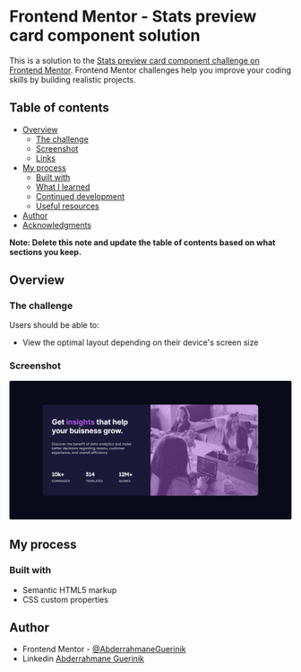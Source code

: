 # Frontend Mentor - Stats preview card component solution

This is a solution to the [Stats preview card component challenge on Frontend Mentor](https://www.frontendmentor.io/challenges/stats-preview-card-component-8JqbgoU62). Frontend Mentor challenges help you improve your coding skills by building realistic projects. 

## Table of contents

- [Overview](#overview)
  - [The challenge](#the-challenge)
  - [Screenshot](#screenshot)
  - [Links](#links)
- [My process](#my-process)
  - [Built with](#built-with)
  - [What I learned](#what-i-learned)
  - [Continued development](#continued-development)
  - [Useful resources](#useful-resources)
- [Author](#author)
- [Acknowledgments](#acknowledgments)

**Note: Delete this note and update the table of contents based on what sections you keep.**

## Overview

### The challenge

Users should be able to:

- View the optimal layout depending on their device's screen size

### Screenshot

![](ScreenShot.png)

## My process

### Built with

- Semantic HTML5 markup
- CSS custom properties
 

## Author

 
- Frontend Mentor - [@AbderrahmaneGuerinik](https://www.frontendmentor.io/profile/AbderrahmaneGuerinik) 
- Linkedin [Abderrahmane Guerinik](https://www.linkedin.com/in/abderrahmane-guerinik-760847279/)